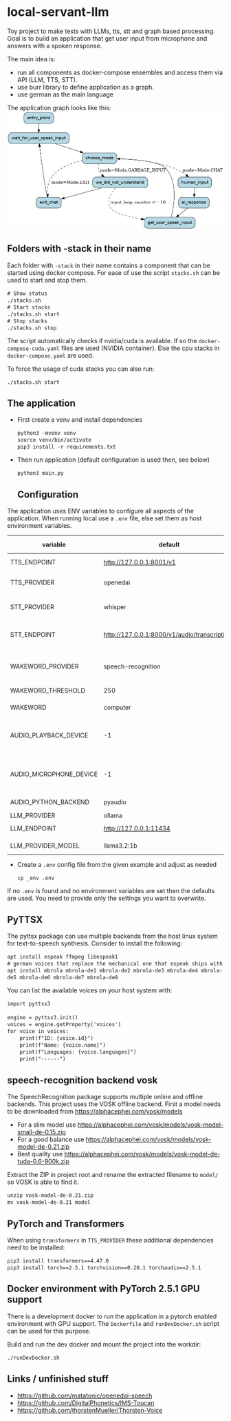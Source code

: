 # local-servant-llm

Toy project to make tests with LLMs, tts, stt and graph based processing. Goal is to build an application that get user input from microphone and answers with a spoken response.

The main idea is:

* run all components as docker-compose ensembles and access them via API (LLM, TTS, STT).
* use burr library to define application as a graph.
* use german as the main language

The application graph looks like this:
![Graph](./graph.png)

## Folders with -stack in their name

Each folder with `-stack` in their name contains a component that can be started using docker compose. For ease of 
use the script `stacks.sh` can be used to start and stop them.

```
# Show status
./stacks.sh
# Start stacks
./stacks.sh start
# Stop stacks
./stacks.sh stop
```

The script automatically checks if nvidia/cuda is available. If so the `docker-compose-cuda.yaml` files are used (NVIDIA container). Else the cpu stacks in `docker-compose.yaml` are used. 

To force the usage of cuda stacks you can also run:

```
./stacks.sh start
```

## The application

* First create a venv and install dependencies
  
  ```
  python3 -mvenv venv
  source venv/bin/activate
  pip3 install -r requirements.txt
  ```

* Then run application (default configuration is used then, see below)
  
  ```
  python3 main.py
  ```
  
  ## Configuration

The application uses ENV variables to configure all aspects of the application.
When running local use a `.env` file, else set them as host environment variables.

| variable                | default                                        | possible values                          |
| ----------------------- |------------------------------------------------|------------------------------------------|
| TTS_ENDPOINT            | http://127.0.0.1:8001/v1                       | any http endpoint                        |
| TTS_PROVIDER            | openedai                                       | openedai, pyttsx, transformers           |
| STT_PROVIDER            | whisper                                        | whisper, speech-recognition              |
| STT_ENDPOINT            | http://127.0.0.1:8000/v1/audio/transcriptions  | url if remote service has been chosen    |
| WAKEWORD_PROVIDER       | speech-recognition                             | speech-recognition, open-wakeword        |
| WAKEWORD_THRESHOLD      | 250                                            | any positive integer                     |
| WAKEWORD                | computer                                       | any word or short phrase                 |
| AUDIO_PLAYBACK_DEVICE   | -1                                             | the device number, negative means "auto" |
| AUDIO_MICROPHONE_DEVICE | -1                                             | the device number, negative means "auto" |
| AUDIO_PYTHON_BACKEND    | pyaudio                                        | pyaudio, pyalsaaudio                     |
| LLM_PROVIDER            | ollama                                         | ollama                                   |
| LLM_ENDPOINT            | http://127.0.0.1:11434                         | any http endpoint                        |
| LLM_PROVIDER_MODEL      | llama3.2:1b                                    | llama3.2:1b, llama3.2:3b                 |


* Create a `.env` config file from the given example and adjust as needed
  
  ```
  cp _env .env
  ```

If no `.env` is found and no environment variables are set then the defaults are used. You need to provide only the
settings you want to overwrite.

## PyTTSX

The pyttsx package can use multiple backends from the host linux system for text-to-speech synthesis. Consider 
to install the following:

```
apt install espeak ffmpeg libespeak1
# german voices that replace the mechanical one that espeak ships with
apt install mbrola mbrola-de1 mbrola-de2 mbrola-de3 mbrola-de4 mbrola-de5 mbrola-de6 mbrola-de7 mbrola-de8
```

You can list the available voices on your host system with:

```
import pyttsx3

engine = pyttsx3.init()
voices = engine.getProperty('voices')
for voice in voices:
    print(f"ID: {voice.id}")
    print(f"Name: {voice.name}")
    print(f"Languages: {voice.languages}")
    print("------")
```

## speech-recognition backend vosk

The SpeechRecognition package supports multiple online and offline backends. This project uses the VOSK offline
backend. First a model needs to be downloaded from https://alphacephei.com/vosk/models

* For a slim model use https://alphacephei.com/vosk/models/vosk-model-small-de-0.15.zip
* For a good balance use https://alphacephei.com/vosk/models/vosk-model-de-0.21.zip
* Best quality use https://alphacephei.com/vosk/models/vosk-model-de-tuda-0.6-900k.zip

Extract the ZIP in project root and rename the extracted filename to `model/` so VOSK is able to find it.

```
unzip vosk-model-de-0.21.zip 
mv vosk-model-de-0.21 model
```

## PyTorch and Transformers

When using `transformers` in `TTS_PROVIDER` these additional dependencies need to be installed:

```
pip3 install transformers==4.47.0
pip3 install torch==2.5.1 torchvision==0.20.1 torchaudio==2.5.1
```

## Docker environment with PyTorch 2.5.1 GPU support

There is a development docker to run the application in a pytorch enabled environment with GPU support. The `Dockerfile`
and `runDevDocker.sh` script can be used for this purpose. 

Build and run the dev docker and mount the project into the workdir:

```
./runDevDocker.sh
```

## Links / unfinished stuff

* https://github.com/matatonic/openedai-speech
* https://github.com/DigitalPhonetics/IMS-Toucan
* https://github.com/thorstenMueller/Thorsten-Voice